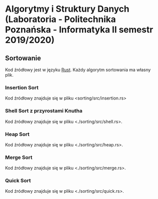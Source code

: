 # Algorytmy i Struktury Danych (Laboratoria - Politechnika Poznańska - Informatyka II semestr 2019/2020)

## Sortowanie

Kod źródłowy jest w języku [Rust](https://www.rust-lang.org/).
Każdy algorytm sortowania ma własny plik.

### Insertion Sort

Kod źródłowy znajduje się w pliku <sorting/src/insertion.rs>

### Shell Sort z przyrostami Knutha

Kod źródłowy znajduje się w pliku <./sorting/src/shell.rs>.

### Heap Sort

Kod źródłowy znajduje się w pliku <./sorting/src/heap.rs>.

### Merge Sort

Kod źródłowy znajduje się w pliku <./sorting/src/merge.rs>.

### Quick Sort

Kod źródłowy znajduje się w pliku <./sorting/src/quick.rs>.
